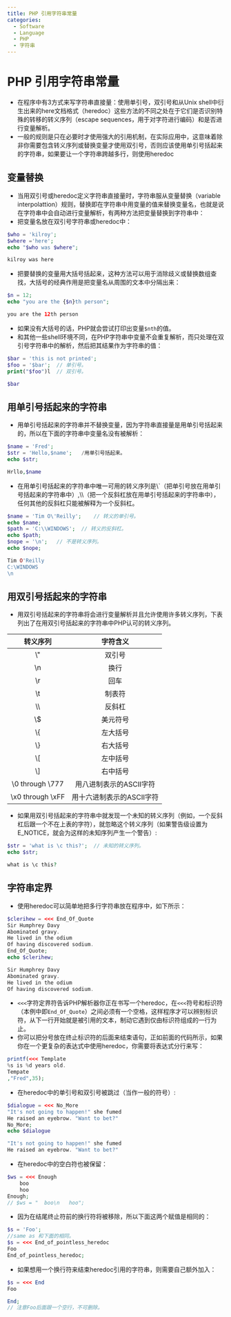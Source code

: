 ```yaml
---
title: PHP 引用字符串常量
categories:
  - Software
  - Language
  - PHP
  - 字符串
---
```

# PHP 引用字符串常量

- 在程序中有3方式来写字符串直接量：使用单引号，双引号和从Unix shell中衍生出来的here文档格式（heredoc）这些方法的不同之处在于它们是否识别特殊的转移的转义序列（escape sequences，用于对字符进行编码）和是否进行变量解析。
- 一般的规则是只在必要时才使用强大的引用机制，在实际应用中，这意味着除非你需要包含转义序列或替换变量才使用双引号，否则应该使用单引号括起来的字符串，如果要让一个字符串跨越多行，则使用heredoc

## 变量替换

- 当用双引号或heredoc定义字符串直接量时，字符串服从变量替换（variable interpolattion）规则，替换即在字符串中用变量的值来替换变量名，也就是说在字符串中会自动进行变量解析，有两种方法把变量替换到字符串中：
- 把变量名放在双引号字符串或heredoc中：

```php
$who = 'kilroy';
$where ='here';
echo "$who was $where";

kilroy was here
```

- 把要替换的变量用大括号括起来，这种方法可以用于消除歧义或替换数组查找，大括号的经典作用是把变量名从周围的文本中分隔出来：

```php
$n = 12;
echo "you are the {$n}th person";

you are the 12th person
```

- 如果没有大括号的话，PHP就会尝试打印出变量`$nth`的值。
- 和其他一些shell环境不同，在PHP字符串中变量不会重复解析，而只处理在双引号字符串中的解析，然后把其结果作为字符串的值：

```php
$bar = 'this is not printed';
$foo = '$bar';	// 单引号。
print("$foo")l	// 双引号。

$bar
```

## 用单引号括起来的字符串

- 用单引号括起来的字符串并不替换变量，因为字符串直接量是用单引号括起来的，所以在下面的字符串中变量名没有被解析：

```php
$name = 'Fred';
$str = 'Hello,$name';	/用单引号括起来。
echo $str;

Hrllo,$name
```

- 在用单引号括起来的字符串中唯一可用的转义序列是\\`（把单引号放在用单引号括起来的字符串中）,\\\（把一个反斜杠放在用单引号括起来的字符串中），任何其他的反斜杠只能被解释为一个反斜杠。

```php
$name = 'Tim O\'Reilly';	// 转义的单引号。
echo $name;
$path = 'C:\\WINDOWS';	// 转义的反斜杠。
echo $path;
$nope = '\n';	// 不是转义序列。
echo $nope;

Tim O'Reilly
C:\WINDOWS
\n
```

## 用双引号括起来的字符串

- 用双引号括起来的字符串将会进行变量解析并且允许使用许多转义序列，下表列出了在用双引号括起来的字符串中PHP认可的转义序列。

|      转义序列      |         字符含义          |
| :----------------: | :-----------------------: |
|        \\"         |          双引号           |
|        \\n         |           换行            |
|        \\r         |           回车            |
|        \\t         |          制表符           |
|        \\\         |          反斜杠           |
|        \\$         |         美元符号          |
|        \\{         |         左大括号          |
|        \\}         |         右大括号          |
|        \\[         |         左中括号          |
|        \\]         |         右中括号          |
| \\0 through \\777  |  用八进制表示的ASCII字符  |
| \\x0 through \\xFF | 用十六进制表示的ASCII字符 |

- 如果用双引号括起来的字符串中就发现一个未知的转义序列（例如，一个反斜杠后跟一个不在上表的字符），就忽略这个转义序列（如果警告级设置为E_NOTICE，就会为这样的未知序列产生一个警告）:

```php
$str = 'what is \c this?';	// 未知的转义序列。
echo $str;

what is \c this?
```

## 字符串定界

- 使用heredoc可以简单地把多行字符串放在程序中，如下所示：

```php
$clerihew = <<< End_Of_Quote
Sir Humphrey Davy
Abominated gravy.
He lived in the odium
Of having discovered sodium.
End_Of_Quote;
echo $clerihew;

Sir Humphrey Davy
Abominated gravy.
He lived in the odium
Of having discovered sodium.
```

- `<<<`字符定界符告诉PHP解析器你正在书写一个heredoc，在`<<<`符号和标识符（本例中即`End_Of_Quote`）之间必须有一个空格，这样程序才可以辨别标识符，从下一行开始就是被引用的文本，制动它遇到仅由标识符组成的一行为止。
- 你可以把分号放在终止标识符的后面来结束语句，正如前面的代码所示，如果你在一个更复杂的表达式中使用heredoc，你需要将表达式分行来写：

```php
printf(<<< Template
%s is %d years old.
Tempate
,"Fred",35);
```

- 在heredoc中的单引号和双引号被跳过（当作一般的符号）:

```php
$dialogue = <<< No_More
"It's not going to happen!" she fumed
He raised an eyebrow. "Want to bet?"
No_More;
echo $dialogue

"It's not going to happen!" she fumed
He raised an eyebrow. "Want to bet?"
```

- 在heredoc中的空白符也被保留：

```php
$ws = <<< Enough
	boo
	hoo
Enough;
// $ws = "	boo\n	hoo";
```

- 因为在结尾终止符前的换行符将被移除，所以下面这两个赋值是相同的：

```php
$s = 'Foo';
//same as 和下面的相同。
$s = <<< End_of_pointless_heredoc
Foo
End_of_pointless_heredoc;
```

- 如果想用一个换行符来结束heredoc引用的字符串，则需要自己额外加入：

```php
$s = <<< End
Foo

End;
// 注意Foo后面跟一个空行，不可删除。
```

